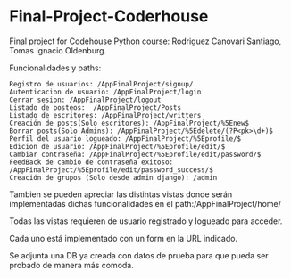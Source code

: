 # Final-Project-Coderhouse
Final project for Codehouse Python course: Rodriguez Canovari Santiago, Tomas Ignacio Oldenburg.

Funcionalidades y paths:

    Registro de usuarios: /AppFinalProject/signup/
    Autenticacion de usuario: /AppFinalProject/login
    Cerrar sesion: /AppFinalProject/logout
    Listado de posteos:  /AppFinalProject/Posts
    Listado de escritores: /AppFinalProject/writters
    Creación de posts(Solo escritores): /AppFinalProject/%5Enew$
    Borrar posts(Solo Admins): /AppFinalProject/%5Edelete/(?P<pk>\d+)$
    Perfil del usuario logueado: /AppFinalProject/%5Eprofile/$
    Edicion de usuario: /AppFinalProject/%5Eprofile/edit/$
    Cambiar contraseña: /AppFinalProject/%5Eprofile/edit/password/$
    FeedBack de cambio de contraseña exitoso: /AppFinalProject/%5Eprofile/edit/password_success/$
    Creación de grupos (Solo desde admin django): /admin
	
    
Tambien se pueden apreciar las distintas vistas donde serán implementadas dichas funcionalidades en el path:/AppFinalProject/home/

Todas las vistas requieren de usuario registrado y logueado para acceder.

Cada uno está implementado con un form en la URL indicado.

Se adjunta una DB ya creada con datos de prueba para que pueda ser probado de manera más comoda.
